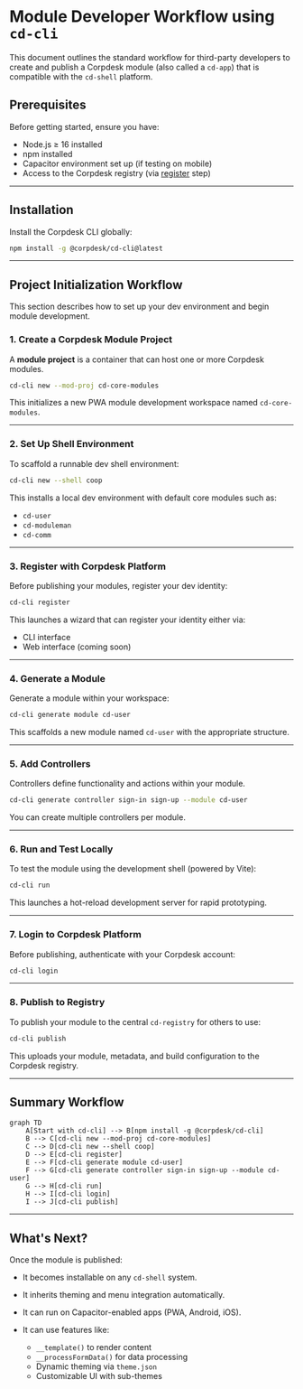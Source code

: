 # Module Developer Workflow using `cd-cli`

This document outlines the standard workflow for third-party developers to create and publish a Corpdesk module (also called a `cd-app`) that is compatible with the `cd-shell` platform.

## Prerequisites

Before getting started, ensure you have:

* Node.js ≥ 16 installed
* npm installed
* Capacitor environment set up (if testing on mobile)
* Access to the Corpdesk registry (via [register](#register-module) step)

---

## Installation

Install the Corpdesk CLI globally:

```bash
npm install -g @corpdesk/cd-cli@latest
```

---

## Project Initialization Workflow

This section describes how to set up your dev environment and begin module development.

### 1. Create a Corpdesk Module Project

A **module project** is a container that can host one or more Corpdesk modules.

```bash
cd-cli new --mod-proj cd-core-modules
```

This initializes a new PWA module development workspace named `cd-core-modules`.

---

### 2. Set Up Shell Environment

To scaffold a runnable dev shell environment:

```bash
cd-cli new --shell coop
```

This installs a local dev environment with default core modules such as:

* `cd-user`
* `cd-moduleman`
* `cd-comm`

---

### 3. Register with Corpdesk Platform

Before publishing your modules, register your dev identity:

```bash
cd-cli register
```

This launches a wizard that can register your identity either via:

* CLI interface
* Web interface (coming soon)

---

### 4. Generate a Module

Generate a module within your workspace:

```bash
cd-cli generate module cd-user
```

This scaffolds a new module named `cd-user` with the appropriate structure.

---

### 5. Add Controllers

Controllers define functionality and actions within your module.

```bash
cd-cli generate controller sign-in sign-up --module cd-user
```

You can create multiple controllers per module.

---

### 6. Run and Test Locally

To test the module using the development shell (powered by Vite):

```bash
cd-cli run
```

This launches a hot-reload development server for rapid prototyping.

---

### 7. Login to Corpdesk Platform

Before publishing, authenticate with your Corpdesk account:

```bash
cd-cli login
```

---

### 8. Publish to Registry

To publish your module to the central `cd-registry` for others to use:

```bash
cd-cli publish
```

This uploads your module, metadata, and build configuration to the Corpdesk registry.

---

## Summary Workflow

```mermaid
graph TD
    A[Start with cd-cli] --> B[npm install -g @corpdesk/cd-cli]
    B --> C[cd-cli new --mod-proj cd-core-modules]
    C --> D[cd-cli new --shell coop]
    D --> E[cd-cli register]
    E --> F[cd-cli generate module cd-user]
    F --> G[cd-cli generate controller sign-in sign-up --module cd-user]
    G --> H[cd-cli run]
    H --> I[cd-cli login]
    I --> J[cd-cli publish]
```

---

## What's Next?

Once the module is published:

* It becomes installable on any `cd-shell` system.
* It inherits theming and menu integration automatically.
* It can run on Capacitor-enabled apps (PWA, Android, iOS).
* It can use features like:

  * `__template()` to render content
  * `__processFormData()` for data processing
  * Dynamic theming via `theme.json`
  * Customizable UI with sub-themes
